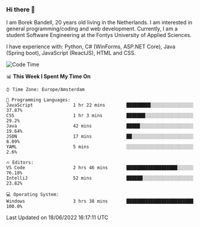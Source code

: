 ### Hi there 👋

I am Borek Bandell, 20 years old living in the Netherlands. I am interested in general programming/coding and web development. Currently, I am a student Software Engineering at the Fontys University of Applied Sciences.

I have experience with: Python, C# (WinForms, ASP.NET Core), Java (Spring boot), JavaScript (ReactJS), HTML and CSS.

<!--START_SECTION:waka-->
![Code Time](http://img.shields.io/badge/Code%20Time-186%20hrs%205%20mins-blue)

📊 **This Week I Spent My Time On** 

```text
⌚︎ Time Zone: Europe/Amsterdam

💬 Programming Languages: 
JavaScript               1 hr 22 mins        █████████░░░░░░░░░░░░░░░░   37.87% 
CSS                      1 hr 3 mins         ███████░░░░░░░░░░░░░░░░░░   29.2% 
Java                     42 mins             █████░░░░░░░░░░░░░░░░░░░░   19.64% 
JSON                     17 mins             ██░░░░░░░░░░░░░░░░░░░░░░░   8.09% 
YAML                     5 mins              ░░░░░░░░░░░░░░░░░░░░░░░░░   2.6%

🔥 Editors: 
VS Code                  2 hrs 46 mins       ███████████████████░░░░░░   76.18% 
IntelliJ                 52 mins             ██████░░░░░░░░░░░░░░░░░░░   23.82%

💻 Operating System: 
Windows                  3 hrs 38 mins       █████████████████████████   100.0%

```


 Last Updated on 18/06/2022 16:17:11 UTC
<!--END_SECTION:waka-->

<!--**tcBorek2002/tcBorek2002** is a ✨ _special_ ✨ repository because its `README.md` (this file) appears on your GitHub profile.

Here are some ideas to get you started:

- 🔭 I’m currently working on ...
- 🌱 I’m currently learning ...
- 👯 I’m looking to collaborate on ...
- 🤔 I’m looking for help with ...
- 💬 Ask me about ...
- 📫 How to reach me: ...
- 😄 Pronouns: ...
- ⚡ Fun fact: ...
-->
